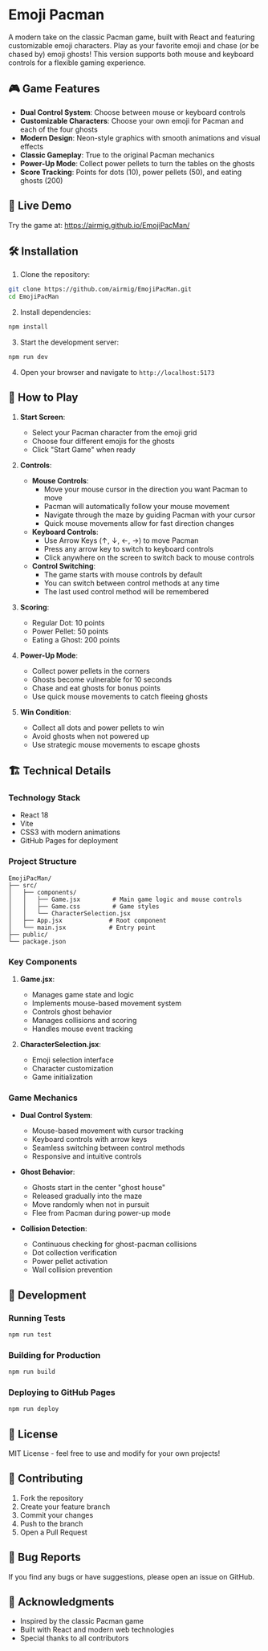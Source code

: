 # Emoji Pacman

A modern take on the classic Pacman game, built with React and featuring customizable emoji characters. Play as your favorite emoji and chase (or be chased by) emoji ghosts! This version supports both mouse and keyboard controls for a flexible gaming experience.

## 🎮 Game Features

- **Dual Control System**: Choose between mouse or keyboard controls
- **Customizable Characters**: Choose your own emoji for Pacman and each of the four ghosts
- **Modern Design**: Neon-style graphics with smooth animations and visual effects
- **Classic Gameplay**: True to the original Pacman mechanics
- **Power-Up Mode**: Collect power pellets to turn the tables on the ghosts
- **Score Tracking**: Points for dots (10), power pellets (50), and eating ghosts (200)

## 🚀 Live Demo

Try the game at: https://airmig.github.io/EmojiPacMan/

## 🛠️ Installation

1. Clone the repository:
```bash
git clone https://github.com/airmig/EmojiPacMan.git
cd EmojiPacMan
```

2. Install dependencies:
```bash
npm install
```

3. Start the development server:
```bash
npm run dev
```

4. Open your browser and navigate to `http://localhost:5173`

## 🎯 How to Play

1. **Start Screen**: 
   - Select your Pacman character from the emoji grid
   - Choose four different emojis for the ghosts
   - Click "Start Game" when ready

2. **Controls**:
   - **Mouse Controls**:
     - Move your mouse cursor in the direction you want Pacman to move
     - Pacman will automatically follow your mouse movement
     - Navigate through the maze by guiding Pacman with your cursor
     - Quick mouse movements allow for fast direction changes
   - **Keyboard Controls**:
     - Use Arrow Keys (↑, ↓, ←, →) to move Pacman
     - Press any arrow key to switch to keyboard controls
     - Click anywhere on the screen to switch back to mouse controls
   - **Control Switching**:
     - The game starts with mouse controls by default
     - You can switch between control methods at any time
     - The last used control method will be remembered

3. **Scoring**:
   - Regular Dot: 10 points
   - Power Pellet: 50 points
   - Eating a Ghost: 200 points

4. **Power-Up Mode**:
   - Collect power pellets in the corners
   - Ghosts become vulnerable for 10 seconds
   - Chase and eat ghosts for bonus points
   - Use quick mouse movements to catch fleeing ghosts

5. **Win Condition**:
   - Collect all dots and power pellets to win
   - Avoid ghosts when not powered up
   - Use strategic mouse movements to escape ghosts

## 🏗️ Technical Details

### Technology Stack
- React 18
- Vite
- CSS3 with modern animations
- GitHub Pages for deployment

### Project Structure
```
EmojiPacMan/
├── src/
│   ├── components/
│   │   ├── Game.jsx         # Main game logic and mouse controls
│   │   ├── Game.css         # Game styles
│   │   └── CharacterSelection.jsx
│   ├── App.jsx             # Root component
│   └── main.jsx            # Entry point
├── public/
└── package.json
```

### Key Components

1. **Game.jsx**:
   - Manages game state and logic
   - Implements mouse-based movement system
   - Controls ghost behavior
   - Manages collisions and scoring
   - Handles mouse event tracking

2. **CharacterSelection.jsx**:
   - Emoji selection interface
   - Character customization
   - Game initialization

### Game Mechanics

- **Dual Control System**:
  - Mouse-based movement with cursor tracking
  - Keyboard controls with arrow keys
  - Seamless switching between control methods
  - Responsive and intuitive controls

- **Ghost Behavior**:
  - Ghosts start in the center "ghost house"
  - Released gradually into the maze
  - Move randomly when not in pursuit
  - Flee from Pacman during power-up mode

- **Collision Detection**:
  - Continuous checking for ghost-pacman collisions
  - Dot collection verification
  - Power pellet activation
  - Wall collision prevention

## 🔧 Development

### Running Tests
```bash
npm run test
```

### Building for Production
```bash
npm run build
```

### Deploying to GitHub Pages
```bash
npm run deploy
```

## 📝 License

MIT License - feel free to use and modify for your own projects!

## 🤝 Contributing

1. Fork the repository
2. Create your feature branch
3. Commit your changes
4. Push to the branch
5. Open a Pull Request

## 🐛 Bug Reports

If you find any bugs or have suggestions, please open an issue on GitHub.

## 🙏 Acknowledgments

- Inspired by the classic Pacman game
- Built with React and modern web technologies
- Special thanks to all contributors
